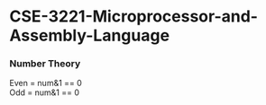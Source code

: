 # CSE-3221-Microprocessor-and-Assembly-Language
<h3>Number Theory</h3>
Even = num&1 == 0<br>
Odd = num&1 == 0
